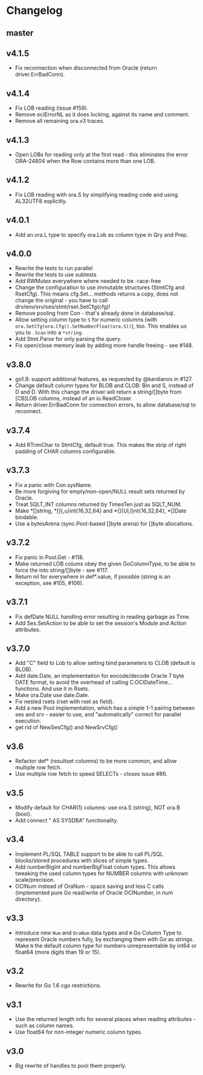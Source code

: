 # Changelog #

## master ##

## v4.1.5 ##
  * Fix reconnection when disconnected from Oracle (return driver.ErrBadConn).

## v4.1.4 ##
  * Fix LOB reading (issue #159).
  * Remove ociErrorNL as it does locking, against its name and comment.
  * Remove all remaining ora.v3 traces.

## v4.1.3 ##
  * Open LOBs for reading only at the first read - this eliminates the error
    ORA-24804 when the Row contains more than one LOB.

## v4.1.2 ##
  * Fix LOB reading with ora.S by simplifying reading code and using AL32UTF8 explicitly.

## v4.0.1 ##
  * Add an ora.L type to specify ora.Lob as column type in Qry and Prep.

## v4.0.0 ##
  * Rewrite the tests to run parallel
  * Rewrite the tests to use subtests
  * Add RWMutex everywhere where needed to be -race-free
  * Change the configuration to use immutable structures (StmtCfg and RsetCfg).
    This means cfg.Set... methods returns a copy, does not change the original -
	you have to call drv/env/srv/ses/stmt/rset.SetCfg(cfg)!
  * Remove pooling from Con - that's already done in database/sql.
  * Allow setting column type to `S` for numeric columns
    (with `ora.SetCfg(ora.Cfg().SetNumberFloat(ora.S))`), too.
	This enables us you to `.Scan` into a `*string`.
  * Add Stmt.Parse for only parsing the query.
  * Fix open/close memory leak by adding more handle freeing - see #148.

## v3.8.0 ##
  * go1.8: support additional features, as requested by @kardianos in #127.
  * Change default column types for BLOB and CLOB: Bin and S, instead of D and D.
    With this change the driver will return a string/[]byte from [CB]LOB columns,
	instead of an io.ReadCloser.
  * Return driver.ErrBadConn for connection errors, to allow database/sql to reconnect.

## v3.7.4 ##
  * Add RTrimChar to StmtCfg, default true. This makes the strip of right padding of CHAR columns configurable.

## v3.7.3 ##
  * Fix a panic with Con.sysName.
  * Be more forgiving for empty/non-open/NULL result sets returned by Oracle.
  * Treat SQLT_INT columns returned by TimesTen just as SQLT_NUM.
  * Make *[]string, *[]{,u}int{16,32,64} and *[]{Ui,I}nt{16,32,64}, *[]Date bindable.
  * Use a bytesArena (sync.Pool-based []byte arena) for []byte allocations.

## v3.7.2 ##
  * Fix panic in Pool.Get - #118.
  * Make returned LOB colums obey the given GoColumnType, to be able to force the into string/[]byte - see #117.
  * Return nil for everywhere in def*.value, if possible (string is an exception, see #105, #106).

## v3.7.1 ##
  * Fix defDate NULL handling error resulting in reading garbage as Time.
  * Add Ses.SetAction to be able to set the session's Module and Action attributes.

## v3.7.0 ##
  * Add "C" field to Lob to allow setting bind parameters to CLOB (default is BLOB).
  * Add date.Date, an implementation for encode/decode Oracle 7 byte DATE format, to avoid the overhead of calling C.OCIDateTime... functions. And use it in Rsets.
  * Make ora.Date use date.Date.
  * Fix nested rsets (rset with rset as field).
  * Add a new Pool implementation, which has a simple 1-1 pairing between ses and srv - easier to use,
    and "automatically" correct for parallel execution.
  * get rid of NewSesCfg() and NewSrvCfg()

## v3.6 ##
  * Refactor def* (resultset columns) to be more common, and allow multiple row fetch.
  * Use multiple row fetch to speed SELECTs - closes issue #86.

## v3.5 ##
  * Modify default for CHAR(1) columns: use ora.S (string), NOT ora.B (bool).
  * Add connect " AS SYSDBA" functionality.

## v3.4 ##
  * Implement PL/SQL TABLE support to be able to call PL/SQL blocks/stored procedures with slices of simple types.
  * Add numberBigInt and numberBigFloat colum types.
    This allows tweaking the used column types for NUMBER columns with unknown scale/precision.
  * OCINum instead of OraNum - space saving and less C calls (implemented pure Go read/write of Oracle OCINumber, in num directory).

## v3.3 ##
  * Introduce new `Num` and `OraNum` data types and `N` Go Column Type to represent Oracle numbers fully, by exchanging them with Go as strings.
    Make `N` the default column type for numbers unrepresentable by int64 or float64 (more digits than 19 or 15).

## v3.2 ##
  * Rewrite for Go 1.6 cgo restrictions.

## v3.1 ##

  * Use the returned length info for several places when reading attributes - such as column names.
  * Use float64 for non-integer numeric column types.

## v3.0 ##

  * Big rewrite of handles to pool them properly.
